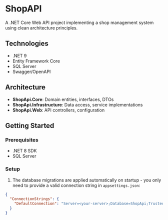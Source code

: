 # ShopAPI

A .NET Core Web API project implementing a shop management system using clean architecture principles.


## Technologies
- .NET 9
- Entity Framework Core
- SQL Server
- Swagger/OpenAPI

## Architecture
- **ShopApi.Core**: Domain entities, interfaces, DTOs
- **ShopApi.Infrastructure**: Data access, service implementations
- **ShopApi.Web**: API controllers, configuration

## Getting Started

### Prerequisites
- .NET 8 SDK
- SQL Server

### Setup
1. The database migrations are applied automatically on startup - you only need to provide a valid connection string in `appsettings.json`:
```json
{
  "ConnectionStrings": {
    "DefaultConnection": "Server=<your-server>;Database=ShopApi;Trusted_Connection=True;TrustServerCertificate=True;"
  }
}